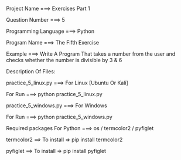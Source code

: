 Project Name ===> Exercises Part 1

Question Number ===> 5

Programming Language ===> Python

Program Name ===> The Fifth Exercise

Example ===> Write A Program That takes a number from the user and checks whether the number is divisible by 3 & 6

Description Of Files:

practice_5_linux.py ===> For Linux [Ubuntu Or Kali]

For Run ===> python practice_5_linux.py

practice_5_windows.py ===> For Windows

For Run ===> python practice_5_windows.py

Required packages For Python ===> os / termcolor2 / pyfiglet

termcolor2 ==> To install => pip install termcolor2

pyfiglet ==> To install => pip install pyfiglet
